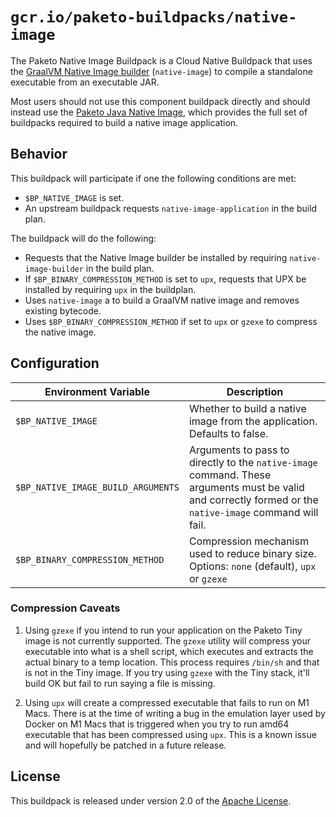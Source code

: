 # `gcr.io/paketo-buildpacks/native-image`

The Paketo Native Image Buildpack is a Cloud Native Buildpack that uses the [GraalVM Native Image builder][native-image] (`native-image`) to compile a standalone executable from an executable JAR.

Most users should not use this component buildpack directly and should instead use the [Paketo Java Native Image][bp/java-native-image], which provides the full set of buildpacks required to build a native image application.

## Behavior

This buildpack will participate if one the following conditions are met:

* `$BP_NATIVE_IMAGE` is set.
*  An upstream buildpack requests `native-image-application` in the build plan.

The buildpack will do the following:

* Requests that the Native Image builder be installed by requiring `native-image-builder` in the build plan.
* If `$BP_BINARY_COMPRESSION_METHOD` is set to `upx`, requests that UPX be installed by requiring `upx` in the buildplan.
* Uses `native-image` a to build a GraalVM native image and removes existing bytecode.
* Uses `$BP_BINARY_COMPRESSION_METHOD` if set to `upx` or `gzexe` to compress the native image.

## Configuration
| Environment Variable               | Description                                                                                   |
| ---------------------------------- | --------------------------------------------------------------------------------------------- |
| `$BP_NATIVE_IMAGE`                 | Whether to build a native image from the application.  Defaults to false.                     |
| `$BP_NATIVE_IMAGE_BUILD_ARGUMENTS` | Arguments to pass to directly to the `native-image` command. These arguments must be valid and correctly formed or the `native-image` command will fail. |
| `$BP_BINARY_COMPRESSION_METHOD`    | Compression mechanism used to reduce binary size. Options: `none` (default), `upx` or `gzexe` |

### Compression Caveats

1. Using `gzexe` if you intend to run your application on the Paketo Tiny image is not currently supported. The `gzexe` utility will compress your executable into what is a shell script, which executes and extracts the actual binary to a temp location. This process requires `/bin/sh` and that is not in the Tiny image. If you try using `gzexe` with the Tiny stack, it'll build OK but fail to run saying a file is missing.

2. Using `upx` will create a compressed executable that fails to run on M1 Macs. There is at the time of writing a bug in the emulation layer used by Docker on M1 Macs that is triggered when you try to run amd64 executable that has been compressed using `upx`. This is a known issue and will hopefully be patched in a future release.

## License
This buildpack is released under version 2.0 of the [Apache License][a].

[a]: http://www.apache.org/licenses/LICENSE-2.0
[native-image]: https://www.graalvm.org/reference-manual/native-image/
[bp/java-native-image]: https://github.com/paketo-buildpacks/java-native-image

